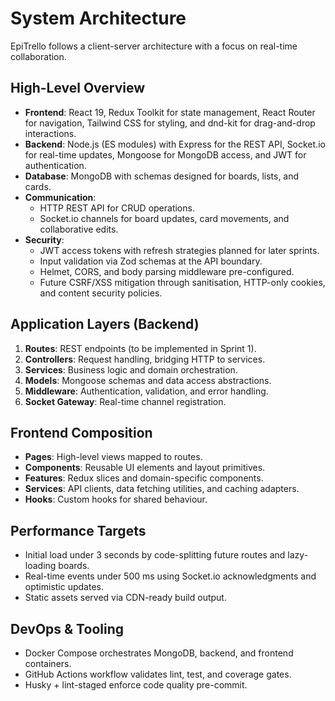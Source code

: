 # System Architecture

EpiTrello follows a client-server architecture with a focus on real-time collaboration.

## High-Level Overview

- **Frontend**: React 19, Redux Toolkit for state management, React Router for navigation, Tailwind CSS for styling, and dnd-kit for drag-and-drop interactions.
- **Backend**: Node.js (ES modules) with Express for the REST API, Socket.io for real-time updates, Mongoose for MongoDB access, and JWT for authentication.
- **Database**: MongoDB with schemas designed for boards, lists, and cards.
- **Communication**:
  - HTTP REST API for CRUD operations.
  - Socket.io channels for board updates, card movements, and collaborative edits.
- **Security**:
  - JWT access tokens with refresh strategies planned for later sprints.
  - Input validation via Zod schemas at the API boundary.
  - Helmet, CORS, and body parsing middleware pre-configured.
  - Future CSRF/XSS mitigation through sanitisation, HTTP-only cookies, and content security policies.

## Application Layers (Backend)

1. **Routes**: REST endpoints (to be implemented in Sprint 1).
2. **Controllers**: Request handling, bridging HTTP to services.
3. **Services**: Business logic and domain orchestration.
4. **Models**: Mongoose schemas and data access abstractions.
5. **Middleware**: Authentication, validation, and error handling.
6. **Socket Gateway**: Real-time channel registration.

## Frontend Composition

- **Pages**: High-level views mapped to routes.
- **Components**: Reusable UI elements and layout primitives.
- **Features**: Redux slices and domain-specific components.
- **Services**: API clients, data fetching utilities, and caching adapters.
- **Hooks**: Custom hooks for shared behaviour.

## Performance Targets

- Initial load under 3 seconds by code-splitting future routes and lazy-loading boards.
- Real-time events under 500 ms using Socket.io acknowledgments and optimistic updates.
- Static assets served via CDN-ready build output.

## DevOps & Tooling

- Docker Compose orchestrates MongoDB, backend, and frontend containers.
- GitHub Actions workflow validates lint, test, and coverage gates.
- Husky + lint-staged enforce code quality pre-commit.
